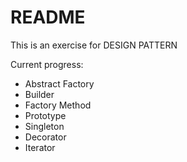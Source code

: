 # README

This is an exercise for DESIGN PATTERN

Current progress:

- Abstract Factory
- Builder
- Factory Method
- Prototype
- Singleton
- Decorator
- Iterator

